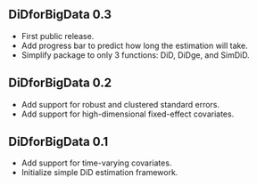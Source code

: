 ## DiDforBigData 0.3

* First public release.
* Add progress bar to predict how long the estimation will take.
* Simplify package to only 3 functions: DiD, DiDge, and SimDiD.

## DiDforBigData 0.2

* Add support for robust and clustered standard errors.
* Add support for high-dimensional fixed-effect covariates.

## DiDforBigData 0.1

* Add support for time-varying covariates.
* Initialize simple DiD estimation framework.
